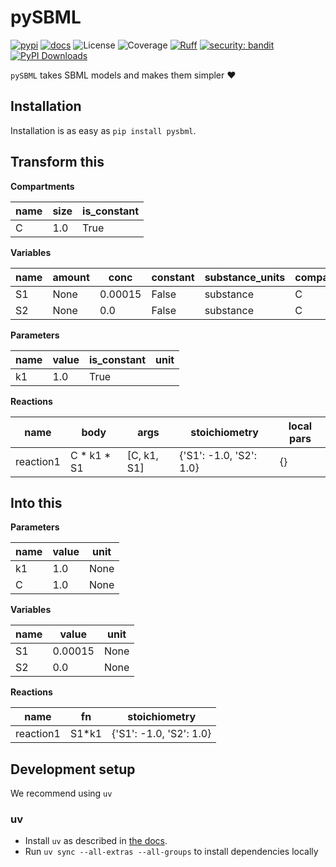 # pySBML

[![pypi](https://img.shields.io/pypi/v/pysbml.svg)](https://pypi.python.org/pypi/pysbml)
[![docs][docs-badge]][docs]
![License](https://img.shields.io/badge/license-MIT-blue?style=flat-square)
![Coverage](https://img.shields.io/badge/dynamic/json?url=https%3A%2F%2Fgist.github.com%2Fmarvinvanaalst%2F98ab3ce1db511de42f9871e91d85e4cd%2Fraw%2Fcoverage.json&query=%24.message&label=Coverage&color=%24.color&suffix=%20%25)
[![Ruff](https://img.shields.io/endpoint?url=https://raw.githubusercontent.com/astral-sh/ruff/main/assets/badge/v2.json)](https://github.com/astral-sh/ruff)
[![security: bandit](https://img.shields.io/badge/security-bandit-yellow.svg)](https://github.com/PyCQA/bandit)
[![PyPI Downloads](https://static.pepy.tech/badge/pysbml)](https://pepy.tech/projects/pysbml)

[docs-badge]: https://img.shields.io/badge/docs-main-green.svg?style=flat-square
[docs]: https://computational-biology-aachen.github.io/pysbml/


`pySBML` takes SBML models and makes them simpler :heart:

## Installation

Installation is as easy as `pip install pysbml`.


## Transform this

**Compartments**

| name | size | is_constant |
| ---- | ---- | ----------- |
| C    | 1.0  | True        |

**Variables**

| name | amount | conc    | constant | substance_units | compartment | only_substance_units | boundary_condition |
| ---- | ------ | ------- | -------- | --------------- | ----------- | -------------------- | ------------------ |
| S1   | None   | 0.00015 | False    | substance       | C           | False                | False              |
| S2   | None   | 0.0     | False    | substance       | C           | False                | False              |

**Parameters**

| name | value | is_constant | unit |
| ---- | ----- | ----------- | ---- |
| k1   | 1.0   | True        |      |

**Reactions**

| name      | body        | args        | stoichiometry           | local pars |
| --------- | ----------- | ----------- | ----------------------- | ---------- |
| reaction1 | C * k1 * S1 | [C, k1, S1] | {'S1': -1.0, 'S2': 1.0} | {}         |

## Into this


**Parameters**

| name | value | unit |
| ---- | ----- | ---- |
| k1   | 1.0   | None |
| C    | 1.0   | None |

**Variables**

| name | value   | unit |
| ---- | ------- | ---- |
| S1   | 0.00015 | None |
| S2   | 0.0     | None |

**Reactions**

| name      | fn    | stoichiometry           |
| --------- | ----- | ----------------------- |
| reaction1 | S1*k1 | {'S1': -1.0, 'S2': 1.0} |



## Development setup

We recommend using `uv`

### uv

- Install `uv` as described in [the docs](https://docs.astral.sh/uv/getting-started/installation/).
- Run `uv sync --all-extras --all-groups` to install dependencies locally
